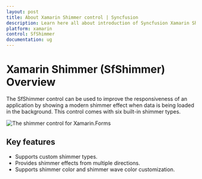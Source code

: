 ```yaml
---
layout: post
title: About Xamarin Shimmer control | Syncfusion
description: Learn here all about introduction of Syncfusion Xamarin Shimmer (SfShimmer) control, its elements and more.
platform: xamarin
control: SfShimmer
documentation: ug
---
```


# Xamarin Shimmer (SfShimmer) Overview

The SfShimmer control can be used to improve the responsiveness of an application by showing a modern shimmer effect when data is being loaded in the background. This control comes with six built-in shimmer types.

![The shimmer control for Xamarin.Forms](Overview_images/Shimmer_Syncfusion.gif)

## Key features

* Supports custom shimmer types.
* Provides shimmer effects from multiple directions.
* Supports shimmer color and shimmer wave color customization.

